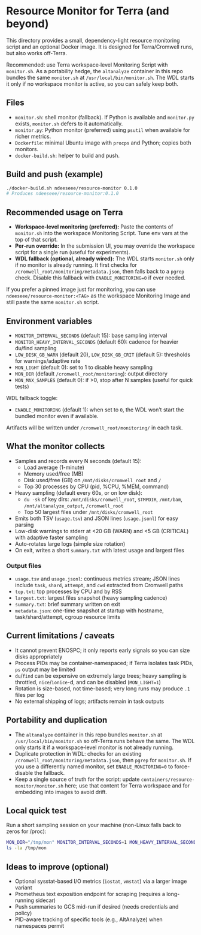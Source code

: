 # Resource Monitor for Terra (and beyond)

This directory provides a small, dependency-light resource monitoring script and an optional Docker image. It is designed for Terra/Cromwell runs, but also works off‑Terra.

Recommended: use Terra workspace‑level Monitoring Script with `monitor.sh`. As a portability hedge, the `altanalyze` container in this repo bundles the same `monitor.sh` at `/usr/local/bin/monitor.sh`. The WDL starts it only if no workspace monitor is active, so you can safely keep both.

## Files
- `monitor.sh`: shell monitor (fallback). If Python is available and `monitor.py` exists, `monitor.sh` defers to it automatically.
- `monitor.py`: Python monitor (preferred) using `psutil` when available for richer metrics.
- `Dockerfile`: minimal Ubuntu image with `procps` and Python; copies both monitors.
- `docker-build.sh`: helper to build and push.

## Build and push (example)
```bash
./docker-build.sh ndeeseee/resource-monitor 0.1.0
# Produces ndeeseee/resource-monitor:0.1.0
```

## Recommended usage on Terra
- **Workspace‑level monitoring (preferred):** Paste the contents of `monitor.sh` into the workspace Monitoring Script. Tune env vars at the top of that script.
- **Per‑run override:** In the submission UI, you may override the workspace script for a single run (useful for experiments).
- **WDL fallback (optional, already wired):** The WDL starts `monitor.sh` only if no monitor is already running. It first checks for `/cromwell_root/monitoring/metadata.json`, then falls back to a `pgrep` check. Disable this fallback with `ENABLE_MONITORING=0` if ever needed.

If you prefer a pinned image just for monitoring, you can use `ndeeseee/resource-monitor:<TAG>` as the workspace Monitoring Image and still paste the same `monitor.sh` script.

## Environment variables
- `MONITOR_INTERVAL_SECONDS` (default 15): base sampling interval
- `MONITOR_HEAVY_INTERVAL_SECONDS` (default 60): cadence for heavier du/find sampling
- `LOW_DISK_GB_WARN` (default 20), `LOW_DISK_GB_CRIT` (default 5): thresholds for warnings/adaptive rate
- `MON_LIGHT` (default 0): set to 1 to disable heavy sampling
- `MON_DIR` (default `/cromwell_root/monitoring`): output directory
- `MON_MAX_SAMPLES` (default 0): if >0, stop after N samples (useful for quick tests)
  
WDL fallback toggle:
- `ENABLE_MONITORING` (default 1): when set to `0`, the WDL won’t start the bundled monitor even if available.

Artifacts will be written under `/cromwell_root/monitoring/` in each task.

## What the monitor collects
- Samples and records every N seconds (default 15):
  - Load average (1-minute)
  - Memory used/free (MB)
  - Disk used/free (GB) on `/mnt/disks/cromwell_root` and `/`
  - Top 30 processes by CPU (pid, %CPU, %MEM, command)
- Heavy sampling (default every 60s, or on low disk):
  - `du -sk` of key dirs: `/mnt/disks/cromwell_root`, `$TMPDIR`, `/mnt/bam`, `/mnt/altanalyze_output`, `/cromwell_root`
  - Top 50 largest files under `/mnt/disks/cromwell_root`
- Emits both TSV (`usage.tsv`) and JSON lines (`usage.jsonl`) for easy parsing
- Low-disk warnings to stderr at <20 GB (WARN) and <5 GB (CRITICAL) with adaptive faster sampling
- Auto-rotates large logs (simple size rotation)
- On exit, writes a short `summary.txt` with latest usage and largest files

### Output files
- `usage.tsv` and `usage.jsonl`: continuous metrics stream; JSON lines include `task`, `shard`, `attempt`, and `cwd` extracted from Cromwell paths
- `top.txt`: top processes by CPU and by RSS
- `largest.txt`: largest files snapshot (heavy sampling cadence)
- `summary.txt`: brief summary written on exit
- `metadata.json`: one-time snapshot at startup with hostname, task/shard/attempt, cgroup resource limits

## Current limitations / caveats
- It cannot prevent ENOSPC; it only reports early signals so you can size disks appropriately
- Process PIDs may be container-namespaced; if Terra isolates task PIDs, `ps` output may be limited
- `du`/`find` can be expensive on extremely large trees; heavy sampling is throttled, `nice`/`ionice`-d, and can be disabled (`MON_LIGHT=1`)
- Rotation is size-based, not time-based; very long runs may produce `.1` files per log
- No external shipping of logs; artifacts remain in task outputs

## Portability and duplication
- The `altanalyze` container in this repo bundles `monitor.sh` at `/usr/local/bin/monitor.sh` so off‑Terra runs behave the same. The WDL only starts it if a workspace‑level monitor is not already running.
- Duplicate protection in WDL: checks for an existing `/cromwell_root/monitoring/metadata.json`, then `pgrep` for `monitor.sh`. If you use a differently named monitor, set `ENABLE_MONITORING=0` to force-disable the fallback.
- Keep a single source of truth for the script: update `containers/resource-monitor/monitor.sh` here; use that content for Terra workspace and for embedding into images to avoid drift.

## Local quick test
Run a short sampling session on your machine (non-Linux falls back to zeros for /proc):
```bash
MON_DIR="/tmp/mon" MONITOR_INTERVAL_SECONDS=1 MON_HEAVY_INTERVAL_SECONDS=2 MON_LIGHT=1 MON_MAX_SAMPLES=3 bash containers/resource-monitor/monitor.sh
ls -la /tmp/mon
```

## Ideas to improve (optional)
- Optional sysstat-based I/O metrics (`iostat`, `vmstat`) via a larger image variant
- Prometheus text exposition endpoint for scraping (requires a long-running sidecar)
- Push summaries to GCS mid-run if desired (needs credentials and policy)
- PID-aware tracking of specific tools (e.g., AltAnalyze) when namespaces permit
